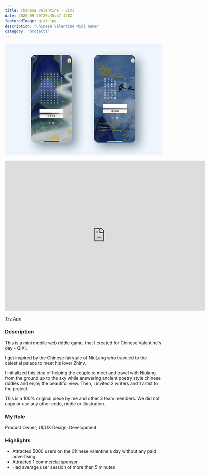 ```yaml
---
title: Chinese Valentine - QiXi
date: 2020-09-20T20:45:57.478Z
featuredImage: qixi.jpg
description: "Chinese Valentine Mini Game"
category: "projects"
---
```

![Qi Xi](qixi.jpg)

<iframe src="https://player.vimeo.com/video/459808069" width="640" height="480" frameborder="0" allow="autoplay; fullscreen" allowfullscreen></iframe>

[Try App](https://chinese-valentine-qixi.vercel.app/)


### Description
This is a mini mobile web riddle game, that I created for Chinese Valentine's day - QIXI. 

I get inspired by the Chinese fairytale of NiuLang who traveled to the celestial palace to meet his lover Zhinv. 

I initialized this idea of helping the couple to meet and travel with Niulang from the ground up to the sky while
answering ancient poetry style chinese riddles and enjoy the beautiful view. Then, I invited 2 writers and 1 artist to the 
project.

This is a 100% original piece by me and other 3 team members. We did not copy or use any other code, riddle or illustration. 

### My Role 
Product Owner; UI/UX Design; Development

### Highlights

- Attracted 5000 users on the Chinese valentine's day without any paid advertising 
- Attracted 1 commercial sponsor 
- Had average user session of more than 5 minutes




